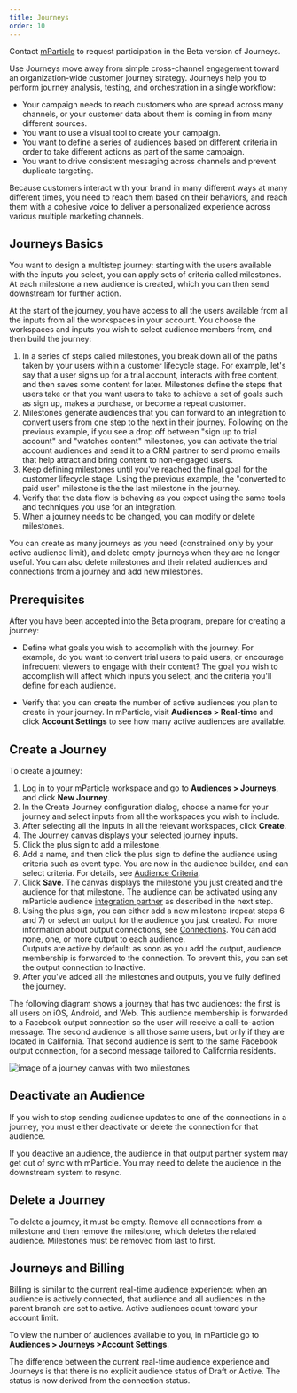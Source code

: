 ```yaml
---
title: Journeys
order: 10
---
```

<aside>Contact <a href="https://www.mparticle.com/contact/journeys">mParticle</a> to request participation in the Beta version of Journeys.</aside>

Use Journeys move away from simple cross-channel engagement toward an organization-wide customer journey strategy. Journeys help you to perform journey analysis, testing, and orchestration in a single workflow:

* Your campaign needs to reach customers who are spread across many channels, or your customer data about them is coming in from many different sources.
* You want to use a visual tool to create your campaign.
* You want to define a series of audiences based on different criteria in order to take different actions as part of the same campaign.
* You want to drive consistent messaging across channels and prevent duplicate targeting.

Because customers interact with your brand in many different ways at many different times, you need to reach them based on their behaviors, and reach them with a cohesive voice to deliver a personalized experience across various multiple marketing channels.

## Journeys Basics

You want to design a multistep journey: starting with the users available with the inputs you select, you can apply sets of criteria called milestones. At each milestone a new audience is created, which you can then send downstream for further action.

At the start of the journey, you have access to all the users available from all the inputs from all the workspaces in your account. You choose the workspaces and inputs you wish to select audience members from, and then build the journey:

1. In a series of steps called milestones, you break down all of the paths taken by your users within a customer lifecycle stage. For example, let's say that a user signs up for a trial account, interacts with free content, and then saves some content for later. Milestones define the steps that users take or that you want users to take to achieve a set of goals such as sign up, makes a purchase, or become a repeat customer.
2. Milestones generate audiences that you can forward to an integration to convert users from one step to the next in their journey. Following on the previous example, if you see a drop off between "sign up to trial account" and "watches content" milestones, you can activate the trial account audiences and send it to a CRM partner to send promo emails that help attract and bring content to non-engaged users.
3. Keep defining milestones until you've reached the final goal for the customer lifecycle stage. Using the previous example, the "converted to paid user" milestone is the the last milestone in the journey.
4. Verify that the data flow is behaving as you expect using the same tools and techniques you use for an integration.
5. When a journey needs to be changed, you can modify or delete milestones. 

You can create as many journeys as you need (constrained only by your active audience limit), and delete empty journeys when they are no longer useful. You can also delete milestones and their related audiences and connections from a journey and add new milestones.

## Prerequisites

After you have been accepted into the Beta program, prepare for creating a journey:

* Define what goals you wish to accomplish with the journey. For example, do you want to convert trial users to paid users, or encourage infrequent viewers to engage with their content? The goal you wish to accomplish will affect which inputs you select, and the criteria you'll define for each audience.

* Verify that you can create the number of active audiences you plan to create in your journey. In mParticle, visit **Audiences > Real-time** and click **Account Settings** to see how many active audiences are available.

## Create a Journey

To create a journey:

1. Log in to your mParticle workspace and go to **Audiences > Journeys**, and click **New Journey**.
2. In the Create Journey configuration dialog, choose a name for your journey and select inputs from all the workspaces you wish to include. 
3. After selecting all the inputs in all the relevant workspaces, click **Create**.
4. The Journey canvas displays your selected journey inputs.
5. Click the plus sign to add a milestone.
6. Add a name, and then click the plus sign to define the audience using criteria such as event type. You are now in the audience builder, and can select criteria. For details, see [Audience Criteria](/guides/platform-guide/audiences/#audience-criteria).
7.  Click **Save**. The canvas displays the milestone you just created and the audience for that milestone. The audience can be activated using any mParticle audience [integration partner](/integrations/) as described in the next step. 
8.  Using the plus sign, you can either add a new milestone (repeat steps 6 and 7) or select an output for the audience you just created. For more information about output connections, see [Connections](/guides/platform-guide/audiences/#connect-an-audience). You can add none, one, or more output to each audience. 
    <aside>Outputs are active by default: as soon as you add the output, audience membership is forwarded to the connection. To prevent this, you can set the output connection to Inactive.</aside>
9.  After you've added all the milestones and outputs, you’ve fully defined the journey.

The following diagram shows a journey that has two audiences: the first is all users on iOS, Android, and Web. This audience membership is forwarded to a Facebook output connection so the user will receive a call-to-action message. The second audience is all those same users, but only if they are located in California. That second audience is sent to the same Facebook output connection, for a second message tailored to California residents. 

![image of a journey canvas with two milestones](/images/journeys/journey-sample1.png)

## Deactivate an Audience

If you wish to stop sending audience updates to one of the connections in a journey, you must either deactivate or delete the connection for that audience.

<aside>If you deactive an audience, the audience in that output partner system may get out of sync with mParticle. You may need to delete the audience in the downstream system to resync.</aside>

## Delete a Journey

To delete a journey, it must be empty. Remove all connections from a milestone and then remove the milestone, which deletes the related audience. Milestones must be removed from last to first.

## Journeys and Billing

Billing is similar to the current real-time audience experience: when an audience is actively connected, that audience and all audiences in the parent branch are set to active. Active audiences count toward your account limit.

To view the number of audiences available to you, in mParticle go to **Audiences > Journeys >Account Settings**.

The difference between the current real-time audience experience and Journeys is that there is no explicit audience status of Draft or Active. The status is now derived from the connection status.

